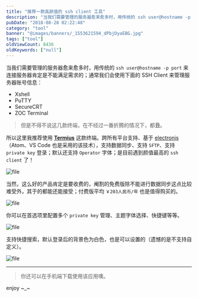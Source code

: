 ```yaml
---
title: "推荐一款高颜值的 ssh client 工具"
description: "当我们需要管理的服务器愈来愈多时，用传统的 ssh user@hostname -p port 来连接服务器肯定是不能满足需求的；通常我们会使用下面的 ssh client 来管理服务器账号信息"
pubDate: "2018-08-28 02:22:48"
category: "tool"
banner: "@images/banners/_1553621594_dPbjOyaEBG.jpg"
tags: ["tool"]
oldViewCount: 8436
oldKeywords: ["null"]
---
```


当我们需要管理的服务器愈来愈多时，用传统的 `ssh user@hostname -p port` 来连接服务器肯定是不能满足需求的；通常我们会使用下面的 SSH Client 来管理服务器账号信息：

* Xshell
* PuTTY
* SecureCRT
* ZOC Terminal

> 但是不得不说这几款终端，在不经过一番折腾的情况下，都**丑**。

所以这里我推荐使用 **[Termius](https://www.termius.com/)** 这款终端。跨所有平台支持、基于 [electronjs](https://electronjs.org/)（Atom、VS Code 也是采用的该技术），支持数据同步、支持 `SFTP`、支持 `private key` 登录；默认还支持 `Operator` 字体；是目前遇到颜值最高的 `ssh client` 了！

![file](https://images.godruoyi.com/posts/201911/05/_1572945788_FLSKePt0Gx.png)

当然，这么好的产品肯定是要收费的，阉割的免费版除不能进行数据同步这点比较难受外，其于的都能还能接受；付费版平均 `￥203人民币/年` 也是值得购买的。

![file](https://images.godruoyi.com/posts/201808/27/1_1535365085_04N0jAvtwV.png)

你可以在首选项里配置多个 `private key` 管理、主题字体选择、快捷键等等。

![file](https://images.godruoyi.com/posts/201911/05/_1572945902_RatO2rEh92.png)

支持快捷搜索，默认登录后的背景色为白色，也是可以设置的（遗憾的是不支持自定义）。

![file](https://images.godruoyi.com/posts/201808/27/1_1535365368_iJTTEAJZmg.gif)

-----------

> 你还可以在手机端下载使用该应用噢。

enjoy ~_~
